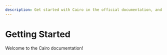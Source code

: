 ```yaml
---
description: Get started with Cairo in the official documentation, and learn more about all our features!
---
```


# Getting Started

Welcome to the Cairo documentation!
